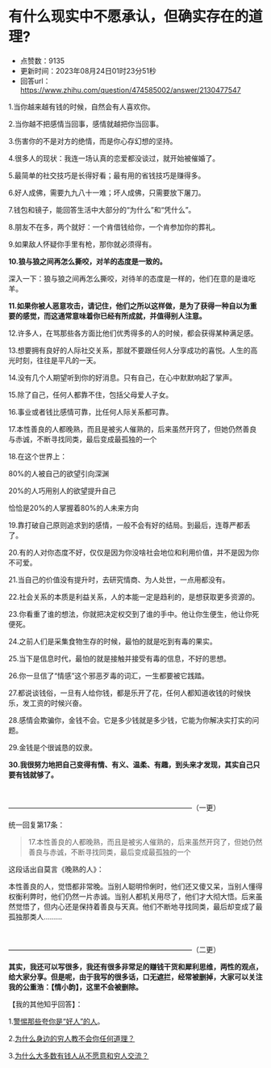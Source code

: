 # 有什么现实中不愿承认，但确实存在的道理?
- 点赞数：9135
- 更新时间：2023年08月24日01时23分51秒
- 回答url：https://www.zhihu.com/question/474585002/answer/2130477547
<body>
 <p data-pid="OAVKUMU_">1.当你越来越有钱的时候，自然会有人喜欢你。</p>
 <p data-pid="6vfn3bs9">2.当你越不把感情当回事，感情就越把你当回事。</p>
 <p data-pid="d1pOFckD">3.伤害你的不是对方的绝情，而是你心存幻想的坚持。</p>
 <p data-pid="Ff3GerJl">4.很多人的现状：我连一场认真的恋爱都没谈过，就开始被催婚了。</p>
 <p data-pid="mvYsXKfa">5.最简单的社交技巧是长得好看；最有用的省钱技巧是赚得多。</p>
 <p data-pid="XaBxu2rz">6.好人成佛，需要九九八十一难；坏人成佛，只需要放下屠刀。</p>
 <p data-pid="qqSsTTxk">7.钱包和镜子，能回答生活中大部分的“为什么”和“凭什么”。</p>
 <p data-pid="HGaDt6Mt">8.朋友不在多，两个就好：一个肯借钱给你，一个肯参加你的葬礼。</p>
 <p data-pid="sdB-VyXR">9.如果敌人怀疑你手里有枪，那你就必须得有。</p>
 <p data-pid="kQFFr3fE"><b>10.狼与狼之间再怎么撕咬，对羊的态度是一致的。</b></p>
 <p data-pid="uOn1DaU4">深入一下：狼与狼之间再怎么撕咬，对待羊的态度是一样的，他们在意的是谁吃羊。</p><a data-draft-node="block" data-draft-type="mcn-link-card" data-mcn-id="1528543002133299200"></a>
 <p data-pid="Oj4Th5qS"><b>11.如果你被人恶意攻击，请记住，他们之所以这样做，是为了获得一种自以为重要的感觉，而这通常意味着你已经有所成就，并值得别人注意。</b></p>
 <p data-pid="pEo9hjsU">12.许多人，在骂那些各方面比他们优秀得多的人的时候，都会获得某种满足感。</p>
 <p data-pid="tehm8uKN">13.想要拥有良好的人际社交关系，那就不要跟任何人分享成功的喜悦。人生的高光时刻，往往是平凡的一天。</p>
 <p data-pid="Au3vAe8j">14.没有几个人期望听到你的好消息。只有自己，在心中默默响起了掌声。</p>
 <p data-pid="F-abijwt">15.除了自己，任何人都靠不住，包括父母爱人子女。</p>
 <p data-pid="aQ_7zTT5">16.事业或者钱比感情可靠，比任何人际关系都可靠。</p>
 <p data-pid="WpKhIOnq">17.本性善良的人都晚熟，而且是被劣人催熟的，后来虽然开窍了，但她仍然善良与赤诚，不断寻找同类，最后变成最孤独的一个</p>
 <p data-pid="shdwSOZj">18.在这个世界上：</p>
 <p data-pid="dDgX7QsC">80%的人被自己的欲望引向深渊</p>
 <p data-pid="ShkUjch7">20%的人巧用别人的欲望提升自己</p>
 <p data-pid="WxfgDpRi">恰恰是20%的人掌握着80%的人未来方向</p>
 <p data-pid="fkuLx-eE">19.靠打破自己原则追求到的感情，一般不会有好的结局。到最后，连尊严都丢了。</p>
 <p data-pid="l6B9xycb">20.有的人对你态度不好，仅仅是因为你没啥社会地位和利用价值，并不是因为你不可爱。</p>
 <p data-pid="mV6JgRdm">21.当自己的价值没有提升时，去研究情商、为人处世，一点用都没有。</p>
 <p data-pid="kV4YCKJ9">22.社会关系的本质是利益关系，人的本能一定是趋利的，是想获取更多资源的。</p>
 <p data-pid="v_ja0nrD">23.你看重了谁的想法，你就把决定权交到了谁的手中。他让你生便生，他让你死便死。</p>
 <p data-pid="CIimXOYY">24.之前人们是采集食物生存的时候，最怕的就是吃到有毒的果实。</p>
 <p data-pid="KQHxiwnZ">25.当下是信息时代，最怕的就是接触并接受有毒的信息，不好的思想。</p>
 <p data-pid="MMaGocT-">26.你一旦信了“情感”这个邪恶歹毒的词汇，一生都要被它践踏。</p>
 <p data-pid="YhLEMueM">27.都说谈钱俗，一旦有人给你钱，都是乐开了花，任何人都知道收钱的时候快乐，发工资的时候兴奋。</p>
 <p data-pid="YvZmE30v">28.感情会欺骗你，金钱不会。它是多少钱就是多少钱，它能为你解决实打实的问题。</p>
 <p data-pid="YoczaGFT">29.金钱是个很诚恳的奴隶。</p>
 <p data-pid="lFN6_r5d"><b>30.我很努力地把自己变得有情、有义、温柔、有趣，到头来才发现，其实自己只要有钱就够了。</b></p>
 <p class="ztext-empty-paragraph"><br></p>
 <p data-pid="bhzLD8Lk">——————————————————————————（一更）</p>
 <p data-pid="ozgQEs03">统一回复第17条：</p>
 <blockquote data-pid="8XfI5f2r">
  17.本性善良的人都晚熟，而且是被劣人催熟的，后来虽然开窍了，但她仍然善良与赤诚，不断寻找同类，最后变成最孤独的一个
 </blockquote>
 <p data-pid="ZyhpXCsx">这段话出自莫言《晚熟的人》：</p>
 <p data-pid="gfxgUxoh">本性善良的人，觉悟都非常晚。当别人聪明伶俐时，他们还又傻又呆，当别人懂得权衡利弊时，他们仍然一片赤诚。当别人都机关用尽了，他们才大彻大悟。后来虽然觉悟了，但内心还是保持着善良与天真。他们不断地寻找同类，最后却变成了最孤独那类人………</p>
 <p class="ztext-empty-paragraph"><br></p>
 <p data-pid="T-gH3slq">——————————————————————————（二更）</p>
 <p data-pid="kJYrciba"><b>其实，我还可以写很多，我还有很多非常足的赚钱干货和犀利思维，两性的观点，给大家分享。但是呢，由于我写的很多话，口无遮拦，经常被删掉，大家可以关注我的公重浩：【情小韵】，这里不会被删除。</b></p>
 <p data-pid="ihujdlpG">【我的其他知乎回答】：</p>
 <p data-pid="00Pclx96">1.<a href="https://zhuanlan.zhihu.com/p/390537582" class="internal">警惕那些夸你是“好人”的人</a>。</p>
 <p data-pid="H4SkCR3u">2.<a href="https://www.zhihu.com/answer/2013282889" class="internal">为什么身边的穷人教不会你任何道理？</a></p>
 <p data-pid="QLZ7-cwi">3.<a href="https://www.zhihu.com/answer/2031037935" class="internal">为什么大多数有钱人从不愿意和穷人交流？</a></p>
</body>